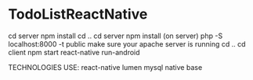 # TodoListReactNative
cd server
npm install
cd ..
cd server
npm install
(on server) php -S localhost:8000 -t public
make sure your apache server is running
cd ..
cd client
npm start
react-native run-android

TECHNOLOGIES USE:
react-native
lumen
mysql
native base
